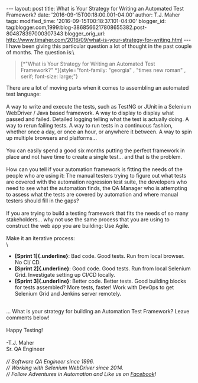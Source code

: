 \-\-- layout: post title: What is Your Strategy for Writing an Automated
Test Framework? date: \'2016-09-15T00:18:00.001-04:00\' author: T.J.
Maher tags: modified\_time: \'2016-09-15T00:18:37.101-04:00\'
blogger\_id:
tag:blogger.com,1999:blog-3868566217808655382.post-804878397000307343
blogger\_orig\_url:
http://www.tjmaher.com/2016/09/what-is-your-strategy-for-writing.html
\-\-- I have been giving this particular question a lot of thought in
the past couple of months. The question is:\

> [*\"What is Your Strategy for Writing an Automated Test
> Framework?\" *]{style="font-family: "georgia" , "times new roman" , serif; font-size: large;"}

There are a lot of moving parts when it comes to assembling an automated
test language:\
\
A way to write and execute the tests, such as TestNG or JUnit in a
Selenium WebDriver / Java based framework. A way to display to display
what passed and failed. Detailed logging telling what the test is
actually doing. A way to rerun failing tests. A way to run tests in a
continuous fashion, whether once a day, or once an hour, or anywhere it
between. A way to spin up multiple browsers and platforms\...\
\
You can easily spend a good six months putting the perfect framework in
place and not have time to create a single test\... and that is the
problem.\
\
How can you tell if your automation framework is fitting the needs of
the people who are using it: The manual testers trying to figure out
what tests are covered with the automation regression test suite, the
developers who need to see what the automation finds, the QA Manager who
is attempting to assess what the tests are covered by automation and
where manual testers should fill in the gaps?\
\
If you are trying to build a testing framework that fits the needs of so
many stakeholders\... why not use the same process that you are using to
construct the web app you are building: Use Agile.\
\
Make it an iterative process:\
\

-   **[Sprint 1]{.underline}**: Bad code. Good tests. Run from local
    browser. No CI/ CD.
-   **[Sprint 2]{.underline}**: Good code. Good tests. Run from local
    Selenium Grid. Investigate setting up CI/CD locally.
-   **[Sprint 3]{.underline}**: Better code. Better tests. Good building
    blocks for tests assembled? More tests, faster! Work with DevOps to
    get Selenium Grid and Jenkins server remotely.

\
\... What is your strategy for building an Automation Test Framework?
Leave comments below!\
\
Happy Testing!\
\
-T.J. Maher\
Sr. QA Engineer\
\
*// Software QA Engineer since 1996.\
// Working with Selenium WebDriver since 2014.\
// Follow Adventures in Automation and Like us on
[Facebook](https://www.facebook.com/AdventuresInAutomation/)!*
